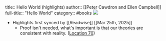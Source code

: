 title:: Hello World (highlights)
author:: [[Peter Cawdron and Ellen Campbell]]
full-title:: "Hello World"
category:: #books
![](https://m.media-amazon.com/images/I/81v5TRPQecL._SY160.jpg)

- Highlights first synced by [[Readwise]] [[Mar 25th, 2025]]
	- Proof isn't needed, what's important is that our theories are consistent with reality. ([Location 70](https://readwise.io/to_kindle?action=open&asin=B00SL6Y88K&location=70))